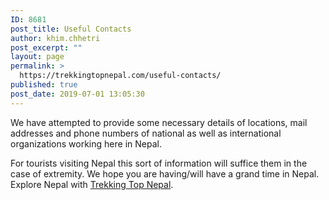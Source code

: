 ```yaml
---
ID: 8681
post_title: Useful Contacts
author: khim.chhetri
post_excerpt: ""
layout: page
permalink: >
  https://trekkingtopnepal.com/useful-contacts/
published: true
post_date: 2019-07-01 13:05:30
---
```

We have attempted to provide some necessary details of locations, mail addresses and phone numbers of national as well as international organizations working here in Nepal.

For tourists visiting Nepal this sort of information will suffice them in the case of extremity. We hope you are having/will have a grand time in Nepal. Explore Nepal with <a href="http://www.trekkingtopnepal.com">Trekking Top Nepal</a>.